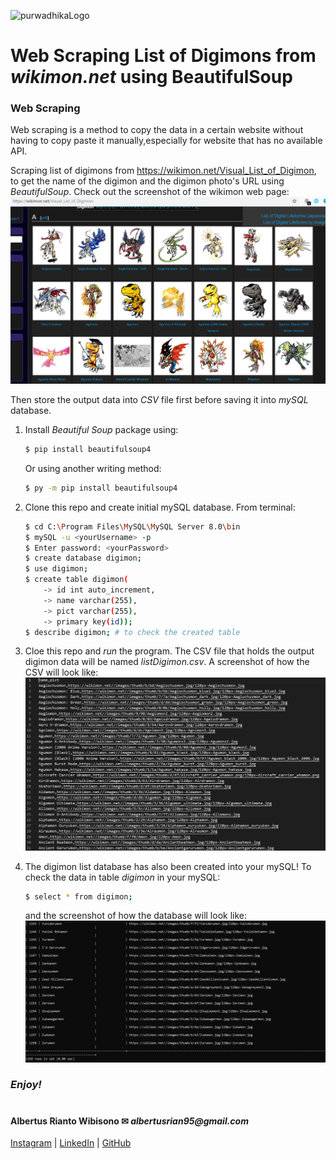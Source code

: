![purwadhikaLogo](https://d1ah56qj523gwb.cloudfront.net/uploads/organizations/logos/1538557444-kcgv11HXelvcOnlyrGcEpfwAf6hbPMhC.png)

# Web Scraping List of Digimons from *wikimon.net* using BeautifulSoup
### Web Scraping
Web scraping is a method to copy the data in a certain website without having to copy paste it manually,especially for website that has no available API.

Scraping list of digimons from https://wikimon.net/Visual_List_of_Digimon, to get the name of the digimon and the digimon photo's URL using *BeautifulSoup*. Check out the screenshot of the wikimon web page:
![wikimon](./ss4.png)

Then store the output data into *CSV* file first before saving it into *mySQL* database.
1. Install *Beautiful Soup* package using:
    ```bash
    $ pip install beautifulsoup4
    ```
    Or using another writing method:
    ```bash
    $ py -m pip install beautifulsoup4
    ```

2. Clone this repo and create initial mySQL database. From terminal:
    ```bash
    $ cd C:\Program Files\MySQL\MySQL Server 8.0\bin
    $ mySQL -u <yourUsername> -p
    $ Enter password: <yourPassword>
    $ create database digimon;
    $ use digimon;
    $ create table digimon(
        -> id int auto_increment,
        -> name varchar(255),
        -> pict varchar(255),
        -> primary key(id));
    $ describe digimon; # to check the created table        
    ```

3. Cloe this repo and *run* the program. The CSV file that holds the output digimon data will be named *listDigimon.csv*. A screenshot of how the CSV will look like:
    ![CSVdigimon](./ss6.png)

4. The digimon list database has also been created into your mySQL! To check the data in table *digimon* in your mySQL:
    ```bash
    $ select * from digimon;
    ```
    and the screenshot of how the database will look like:
        ![SQLdigimon](./ss5.png)

### **_Enjoy!_**

#

#### Albertus Rianto Wibisono ✉ _albertusrian95@gmail.com_

[Instagram](https://www.instagram.com/rian__wibisono) | 
[LinkedIn](https://www.linkedin.com/in/albertusrian95/) |
[GitHub](https://www.github.com/RiantoWibisono)
